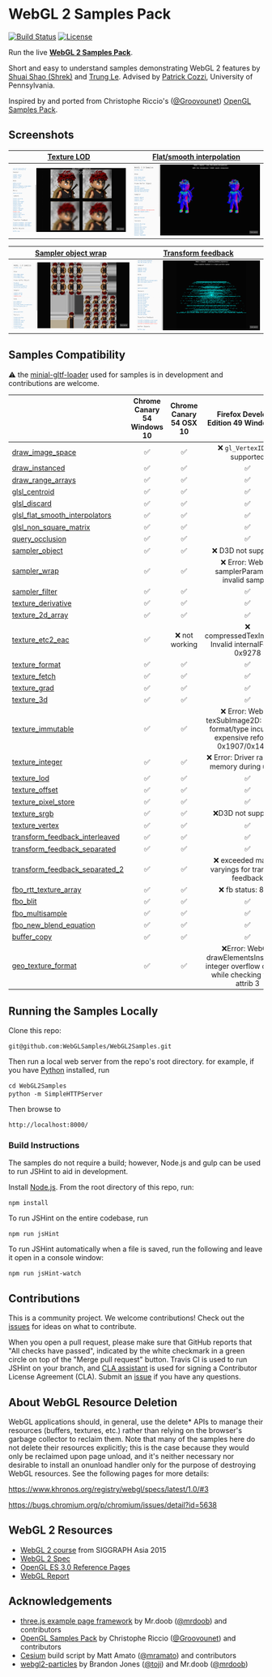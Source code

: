 WebGL 2 Samples Pack
=====================

[![Build Status](https://travis-ci.org/WebGLSamples/WebGL2Samples.svg?branch=master)](https://travis-ci.org/WebGLSamples/WebGL2Samples)
[![License](http://img.shields.io/:license-mit-blue.svg)](https://github.com/WebGLSamples/WebGL2Samples/blob/master/LICENSE.md)

Run the live **[WebGL 2 Samples Pack](http://webglsamples.org/WebGL2Samples/)**.

Short and easy to understand samples demonstrating WebGL 2 features by [Shuai Shao (Shrek)](https://shrekshao.github.io) and [Trung Le](http://www.trungtuanle.com/). Advised by [Patrick Cozzi](http://www.seas.upenn.edu/~pcozzi/), University of Pennsylvania.

Inspired by and ported from Christophe Riccio's ([@Groovounet](https://github.com/Groovounet)) [OpenGL Samples Pack](https://github.com/g-truc/ogl-samples).

## Screenshots

| [Texture LOD](http://webglsamples.org/WebGL2Samples/#texture_lod) | [Flat/smooth interpolation](http://webglsamples.org/WebGL2Samples/#glsl_flat_smooth_interpolators) |
| --- | ----|
|[![Screenshot texture LOD](assets/img/screenshot_texture_lod.png)](http://webglsamples.org/WebGL2Samples/#texture_lod) | [![Screenshot flat smooth](assets/img/screenshot_flat_smooth.png)](http://webglsamples.org/WebGL2Samples/#glsl_flat_smooth_interpolators)|

| [Sampler object wrap](http://webglsamples.org/WebGL2Samples/#sampler_wrap) | [Transform feedback](http://webglsamples.org/WebGL2Samples/#transform_feedback_separated_2) |
| --- | ----|
|[![Screenshot sampler object wrap](assets/img/screenshot_sampler_object.png)](http://webglsamples.org/WebGL2Samples/#sampler_wrap) | [![Screenshot transform feedback](assets/img/screenshot_transform_feedback.png)](http://webglsamples.org/WebGL2Samples/#transform_feedback_separated_2)|

## Samples Compatibility

:warning: the [minial-gltf-loader](https://github.com/shrekshao/minimal-gltf-loader) used for samples is in development and contributions are welcome.

|              | Chrome Canary 54 Windows 10| Chrome Canary 54 OSX 10| Firefox Developer Edition 49 Windows 10| Firefox Developer Edition 49 OSX 10|
|--------------|:-----------------:|:--------------------------------------:|:-----------------:|:-----------------------:|
|[draw_image_space](http://webglsamples.org/WebGL2Samples/#draw_image_space)|:white_check_mark:|:white_check_mark:|:x: `gl_VertexID` not supported|:x: `gl_VertexID` not supported|
|[draw_instanced](http://webglsamples.org/WebGL2Samples/#draw_instanced)|:white_check_mark: |:white_check_mark:| :white_check_mark:|:white_check_mark:|
|[draw_range_arrays](http://webglsamples.org/WebGL2Samples/#draw_range_arrays)|:white_check_mark: | :white_check_mark:|:white_check_mark:|:white_check_mark:|
|[glsl_centroid](http://webglsamples.org/WebGL2Samples/#glsl_centroid)|:white_check_mark: |:white_check_mark: | :white_check_mark:|:white_check_mark:|
|[glsl_discard](http://webglsamples.org/WebGL2Samples/#glsl_discard)|:white_check_mark: |:white_check_mark:| :white_check_mark:|:white_check_mark:|
|[glsl_flat_smooth_interpolators](http://webglsamples.org/WebGL2Samples/#glsl_flat_smooth_interpolators)|:white_check_mark: |:white_check_mark:| :white_check_mark: |:white_check_mark:|
|[glsl_non_square_matrix](http://webglsamples.org/WebGL2Samples/#glsl_non_square_matrix)|:white_check_mark: |:white_check_mark:| :white_check_mark: |:white_check_mark:|
|[query_occlusion](http://webglsamples.org/WebGL2Samples/#query_occlusion)|:white_check_mark:|:white_check_mark:| :white_check_mark:|:white_check_mark:|
|[sampler_object](http://webglsamples.org/WebGL2Samples/#sampler_filter)|:white_check_mark:|:white_check_mark:| :x: D3D not supported|:white_check_mark:|
|[sampler_wrap](http://webglsamples.org/WebGL2Samples/#sampler_filter)|:white_check_mark:|:white_check_mark:| :x: Error: WebGL: samplerParameteri: invalid sampler|:white_check_mark:|
|[sampler_filter](http://webglsamples.org/WebGL2Samples/#sampler_filter)|:white_check_mark:|:white_check_mark:|:white_check_mark:|:white_check_mark:|
|[texture_derivative](http://webglsamples.org/WebGL2Samples/#texture_derivative)|:white_check_mark:|:white_check_mark:|:white_check_mark:|:white_check_mark:|
|[texture_2d_array](http://webglsamples.org/WebGL2Samples/#texture_2d_array)|:white_check_mark:|:white_check_mark:|:white_check_mark:|:white_check_mark:|
|[texture_etc2_eac](http://webglsamples.org/WebGL2Samples/#texture_etc2_eac)|:white_check_mark:|:x: not working|:x: compressedTexImage2D: Invalid internalFormat: 0x9278 |:x: not working|
|[texture_format](http://webglsamples.org/WebGL2Samples/#texture_format)|:white_check_mark:|:white_check_mark:|:white_check_mark:|:white_check_mark:|
|[texture_fetch](http://webglsamples.org/WebGL2Samples/#texture_fetch)|:white_check_mark:|:white_check_mark:|:white_check_mark:|:white_check_mark:|
|[texture_grad](http://webglsamples.org/WebGL2Samples/#texture_grad)|:white_check_mark:|:white_check_mark:|:white_check_mark:|:white_check_mark:|
|[texture_3d](http://webglsamples.org/WebGL2Samples/#texture_3d)|:white_check_mark:|:white_check_mark:|:white_check_mark:|:white_check_mark:|
|[texture_immutable](http://webglsamples.org/WebGL2Samples/#texture_immutable)|:white_check_mark:|:white_check_mark:|:x: Error: WebGL: texSubImage2D: Chosen format/type incured an expensive reformat: 0x1907/0x14011|:white_check_mark:|
|[texture_integer](http://webglsamples.org/WebGL2Samples/#texture_integer)|:white_check_mark:|:white_check_mark:|:x: Error: Driver ran out of memory during upload|:white_check_mark:|
|[texture_lod](http://webglsamples.org/WebGL2Samples/#texture_lod)|:white_check_mark:|:white_check_mark:|:white_check_mark:|:white_check_mark:|
|[texture_offset](http://webglsamples.org/WebGL2Samples/#texture_offset)|:white_check_mark:|:white_check_mark:|:white_check_mark:|:white_check_mark:|
|[texture_pixel_store](http://webglsamples.org/WebGL2Samples/#texture_pixel_store)|:white_check_mark:|:white_check_mark:|:white_check_mark:|:white_check_mark:|
|[texture_srgb](http://webglsamples.org/WebGL2Samples/#texture_srgb)|:white_check_mark:|:white_check_mark:|:x:D3D not supported|:white_check_mark:|
|[texture_vertex](http://webglsamples.org/WebGL2Samples/#texture_vertex)|:white_check_mark:|:white_check_mark:|:white_check_mark:|:white_check_mark:|
|[transform_feedback_interleaved](http://webglsamples.org/WebGL2Samples/#transform_feedback_interleaved)|:white_check_mark:|:white_check_mark:|:white_check_mark:|:white_check_mark:|
|[transform_feedback_separated](http://webglsamples.org/WebGL2Samples/#transform_feedback_separated)|:white_check_mark:|:white_check_mark:|:white_check_mark:|:white_check_mark:|
|[transform_feedback_separated_2](http://webglsamples.org/WebGL2Samples/#transform_feedback_separated_2)|:white_check_mark:|:white_check_mark:|:x: exceeded maxium varyings for transform feedback|:x: exceeded maxium varyings for transform feedback|
|[fbo_rtt_texture_array](http://webglsamples.org/WebGL2Samples/#fbo_rtt_texture_array)|:white_check_mark:|:white_check_mark:|:x: fb status: 8cdd|:white_check_mark:|
|[fbo_blit](http://webglsamples.org/WebGL2Samples/#fbo_blit)|:white_check_mark:|:white_check_mark:|:white_check_mark:|:white_check_mark:|
|[fbo_multisample](http://webglsamples.org/WebGL2Samples/#fbo_multisample)|:white_check_mark:|:white_check_mark:|:white_check_mark:|:white_check_mark:|
|[fbo_new_blend_equation](http://webglsamples.org/WebGL2Samples/#fbo_new_blend_equation)|:white_check_mark:|:white_check_mark:|:white_check_mark:|:white_check_mark:|
|[buffer_copy](http://webglsamples.org/WebGL2Samples/#buffer_copy)|:white_check_mark:|:white_check_mark:|:white_check_mark:|:white_check_mark:|
|[geo_texture_format](http://webglsamples.org/WebGL2Samples/#geo_texture_format)|:white_check_mark:|:white_check_mark:|:x:Error: WebGL: drawElementsInstanced: integer overflow occured while checking vertex attrib 3|:x:Error: WebGL: drawElementsInstanced: integer overflow occured while checking vertex attrib 2|

## Running the Samples Locally

Clone this repo:
```
git@github.com:WebGLSamples/WebGL2Samples.git
```

Then run a local web server from the repo's root directory.  for example, if you have [Python](https://www.python.org/) installed, run
```
cd WebGL2Samples
python -m SimpleHTTPServer
```
Then browse to
```
http://localhost:8000/
```

### Build Instructions

The samples do not require a build; however, Node.js and gulp can be used to run JSHint to aid in development.

Install [Node.js](http://nodejs.org/).  From the root directory of this repo, run:
```
npm install
```
To run JSHint on the entire codebase, run
```
npm run jsHint
```
To run JSHint automatically when a file is saved, run the following and leave it open in a console window:
```
npm run jsHint-watch
```

## Contributions

This is a community project.  We welcome contributions!  Check out the [issues](https://github.com/WebGLSamples/WebGL2Samples/issues) for ideas on what to contribute.

When you open a pull request, please make sure that GitHub reports that "All checks have passed", indicated by the white checkmark in a green circle on top of the "Merge pull request" button.  Travis CI is used to run JSHint on your branch, and [CLA assistant](https://cla-assistant.io/) is used for signing a Contributor License Agreement (CLA).  Submit an [issue](https://github.com/WebGLSamples/WebGL2Samples/issues) if you have any questions.

## About WebGL Resource Deletion

WebGL applications should, in general, use the delete* APIs to manage their resources (buffers, textures, etc.) rather than relying on the browser's garbage collector to reclaim them. Note that many of the samples here do not delete their resources explicitly; this is the case because they would only be reclaimed upon page unload, and it's neither necessary nor desirable to install an onunload handler only for the purpose of destroying WebGL resources. See the following pages for more details:

https://www.khronos.org/registry/webgl/specs/latest/1.0/#3

https://bugs.chromium.org/p/chromium/issues/detail?id=5638

## WebGL 2 Resources

* [WebGL 2 course](https://docs.google.com/presentation/d/1Orx0GB0cQcYhHkYsaEcoo5js3c5-pv7ahPniIRIzzfg/edit?usp=sharing) from SIGGRAPH Asia 2015
* [WebGL 2 Spec](https://www.khronos.org/registry/webgl/specs/latest/2.0/)
* [OpenGL ES 3.0 Reference Pages](https://www.khronos.org/opengles/sdk/docs/man3/)
* [WebGL Report](http://webglreport.com/)

## Acknowledgements

* [three.js example page framework](https://github.com/mrdoob/three.js) by Mr.doob ([@mrdoob](https://github.com/mrdoob)) and contributors
* [OpenGL Samples Pack](https://github.com/g-truc/ogl-samples) by Christophe Riccio ([@Groovounet](https://github.com/Groovounet)) and contributors
* [Cesium](https://github.com/AnalyticalGraphicsInc/cesium) build script by Matt Amato ([@mramato](https://github.com/mramato)) and contributors
* [webgl2-particles](https://github.com/toji/webgl2-particles) by Brandon Jones ([@toji](https://github.com/toji)) and Mr.doob ([@mrdoob](https://github.com/mrdoob))

